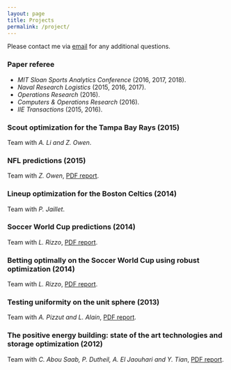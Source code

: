 ```yaml
---
layout: page
title: Projects
permalink: /project/
---
```


Please contact me via [email](mailto:vgalle4@mail.com) for any additional questions.

### Paper referee

* *MIT Sloan Sports Analytics Conference* (2016, 2017, 2018).
* *Naval Research Logistics* (2015, 2016, 2017).
* *Operations Research* (2016).
* *Computers & Operations Research* (2016).
* *IIE Transactions* (2015, 2016).

### Scout optimization for the Tampa Bay Rays (2015)
Team with *A. Li and Z. Owen*.

### NFL predictions (2015)
Team with *Z. Owen*, [PDF report](/files/NFLReport.pdf).

### Lineup optimization for the Boston Celtics (2014)
Team with *P. Jaillet*.

### Soccer World Cup predictions (2014)
Team with *L. Rizzo*, [PDF report](/files/WCPredictions.pdf).

### Betting optimally on the Soccer World Cup using robust optimization (2014)
Team with *L. Rizzo*, [PDF report](/files/BettingReport.pdf).

### Testing uniformity on the unit sphere (2013)
Team with *A. Pizzut and L. Alain*, [PDF report](/files/StatReport.pdf).

### The positive energy building: state of the art technologies and storage optimization (2012)
Team with *C. Abou Saab, P. Dutheil, A. El Jaouhari and Y. Tian*, [PDF report](/files/PositiveEnergyBuilding.pdf).